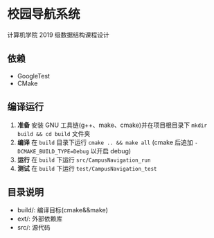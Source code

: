 # 校园导航系统

计算机学院 2019 级数据结构课程设计

## 依赖

- GoogleTest
- CMake

## 编译运行

1. **准备** 安装 GNU 工具链(g++、make、cmake)并在项目根目录下 `mkdir build && cd build` 文件夹
2. **编译** 在 `build` 目录下运行 `cmake .. && make all` (cmake 后追加 `-DCMAKE_BUILD_TYPE=Debug` 以开启 debug)
3. **运行** 在 `build` 下运行 `src/CampusNavigation_run`
4. **测试** 在 `build` 下运行 `test/CampusNavigation_test`

## 目录说明

- build/: 编译目标(cmake&&make)
- ext/: 外部依赖库
- src/: 源代码
